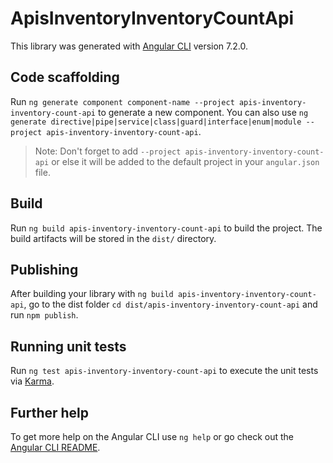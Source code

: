 # ApisInventoryInventoryCountApi

This library was generated with [Angular CLI](https://github.com/angular/angular-cli) version 7.2.0.

## Code scaffolding

Run `ng generate component component-name --project apis-inventory-inventory-count-api` to generate a new component. You can also use `ng generate directive|pipe|service|class|guard|interface|enum|module --project apis-inventory-inventory-count-api`.

> Note: Don't forget to add `--project apis-inventory-inventory-count-api` or else it will be added to the default project in your `angular.json` file.

## Build

Run `ng build apis-inventory-inventory-count-api` to build the project. The build artifacts will be stored in the `dist/` directory.

## Publishing

After building your library with `ng build apis-inventory-inventory-count-api`, go to the dist folder `cd dist/apis-inventory-inventory-count-api` and run `npm publish`.

## Running unit tests

Run `ng test apis-inventory-inventory-count-api` to execute the unit tests via [Karma](https://karma-runner.github.io).

## Further help

To get more help on the Angular CLI use `ng help` or go check out the [Angular CLI README](https://github.com/angular/angular-cli/blob/master/README.md).
